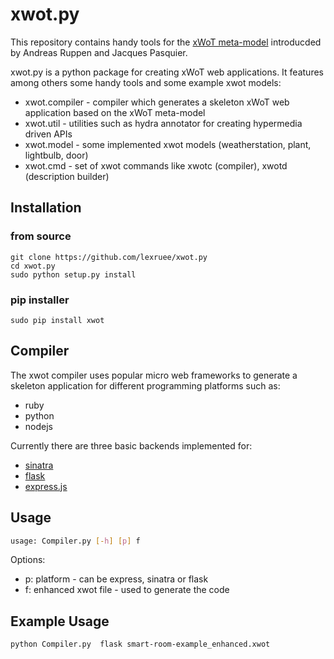 # xwot.py

This repository contains handy tools for the [xWoT meta-model](http://diuf.unifr.ch/drupal/sites/diuf.unifr.ch.drupal.softeng/files/file/publications/ruppena/meta-model.pdf)
introducded by Andreas Ruppen and Jacques Pasquier.

xwot.py is a python package for creating xWoT web applications.
It features among others some handy tools and some example xwot models:
 * xwot.compiler - compiler which generates a skeleton xWoT web application based on the xWoT meta-model
 * xwot.util - utilities such as hydra annotator for creating hypermedia driven APIs
 * xwot.model - some implemented xwot models (weatherstation, plant, lightbulb, door)
 * xwot.cmd - set of xwot commands like xwotc (compiler), xwotd (description builder)



## Installation

### from source
```
git clone https://github.com/lexruee/xwot.py
cd xwot.py
sudo python setup.py install
```

### pip installer

```
sudo pip install xwot
```


## Compiler
The xwot compiler uses popular micro web frameworks to generate a skeleton application
for different programming platforms such as:

 * ruby
 * python
 * nodejs

Currently there are three basic backends implemented for:

 * [sinatra](http://www.sinatrarb.com/)
 * [flask](http://flask.pocoo.org/)
 * [express.js](http://expressjs.com/)

## Usage

```bash
usage: Compiler.py [-h] [p] f

```

Options:

 * p: platform - can be express, sinatra or flask
 * f: enhanced xwot file - used to generate the code

## Example Usage

```bash
python Compiler.py  flask smart-room-example_enhanced.xwot

```